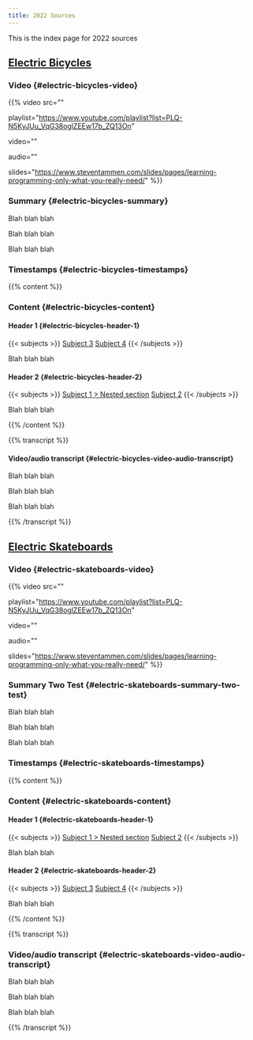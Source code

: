 ```yaml
---
title: 2022 Sources
---
```


This is the index page for 2022 sources

<!-- aggregate-page-content -->



## [Electric Bicycles](/sources/2022/electric-bicycles)

### Video {#electric-bicycles-video}

{{% video
src=""

playlist="https://www.youtube.com/playlist?list=PLQ-N5KyJUu_VqG38oglZEEw17b_ZQ13On"

video=""

audio=""

slides="https://www.steventammen.com/slides/pages/learning-programming-only-what-you-really-need/"
%}}

### Summary {#electric-bicycles-summary}

Blah blah blah

Blah blah blah

Blah blah blah

### Timestamps {#electric-bicycles-timestamps}

{{% content %}}

### Content {#electric-bicycles-content}


#### Header 1 {#electric-bicycles-header-1}

{{< subjects >}}
<a href="/subject-index/#subject-3">Subject 3</a>
<a href="/subject-index/#subject-4">Subject 4</a>
{{< /subjects >}}

Blah blah blah

<!-- --- -->

#### Header 2 {#electric-bicycles-header-2}

{{< subjects >}}
<a href="/subject-index/#subject-1-nested-section">Subject 1 > Nested section</a>
<a href="/subject-index/#subject-2">Subject 2</a>
{{< /subjects >}}

Blah blah blah

{{% /content %}}

{{% transcript %}}

#### Video/audio transcript {#electric-bicycles-video-audio-transcript}

Blah blah blah

Blah blah blah

Blah blah blah

{{% /transcript %}}




## [Electric Skateboards](/sources/2022/electric-skateboards)

### Video {#electric-skateboards-video}

{{% video
src=""

playlist="https://www.youtube.com/playlist?list=PLQ-N5KyJUu_VqG38oglZEEw17b_ZQ13On"

video=""

audio=""

slides="https://www.steventammen.com/slides/pages/learning-programming-only-what-you-really-need/"
%}}

### Summary Two Test {#electric-skateboards-summary-two-test}

Blah blah blah

Blah blah blah

Blah blah blah

### Timestamps {#electric-skateboards-timestamps}

{{% content %}}

### Content {#electric-skateboards-content}

#### Header 1 {#electric-skateboards-header-1}

{{< subjects >}}
<a href="/subject-index/#subject-1-nested-section">Subject 1 > Nested section</a>
<a href="/subject-index/#subject-2">Subject 2</a>
{{< /subjects >}}

Blah blah blah

<!-- --- -->

#### Header 2 {#electric-skateboards-header-2}

{{< subjects >}}
<a href="/subject-index/#subject-3">Subject 3</a>
<a href="/subject-index/#subject-4">Subject 4</a>
{{< /subjects >}}

Blah blah blah

{{% /content %}}

{{% transcript %}}

### Video/audio transcript {#electric-skateboards-video-audio-transcript}

Blah blah blah

Blah blah blah

Blah blah blah

{{% /transcript %}}
<!-- aggregate-page-content -->
